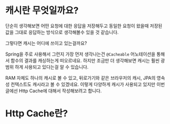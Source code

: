 # 캐시란 무엇일까요? 

단순히 생각해보면 어떤 요청에 대한 응답을 저장해두고 동일한 요청이 왔을때 저장된 값을 그대로 응답하는 방식으로 생각해볼수 있을 것 같습니다.

그렇다면 캐시는 어디에 쓰이고 있는걸까요?

Spring을 주로 사용해서 그런지 가장 먼저 생각나는건 `@Cacheable` 어노테이션을 통해서 함수의 결과를 캐싱하는게 떠오르네요.
하지만 조금만 더 생각해보면 캐시는 훨씬 광범위 하게 사용되고 있다는걸 알 수 있습니다.

RAM 자체도 하나의 캐시로 볼 수 있고, 뒤로가기와 같은 브라우저의 캐시, JPA의 영속성 컨텍스트도 캐시라고 볼 수 있겠네요.
이렇게 다양하게 캐시가 사용되고 있지만 이번 글에선 Http Cache에 대해서 작성해보려고 합니다.

# Http Cache란?

